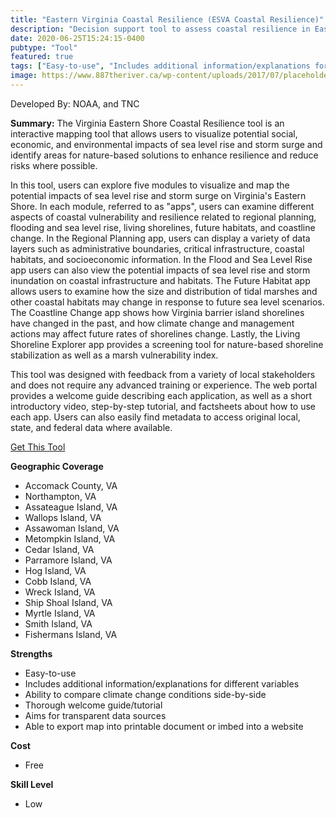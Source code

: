 ```yaml
---
title: "Eastern Virginia Coastal Resilience (ESVA Coastal Resilience)"
description: "Decision support tool to assess coastal resilience in Eastern Virginia"
date: 2020-06-25T15:24:15-0400
pubtype: "Tool"
featured: true
tags: ["Easy-to-use", "Includes additional information/explanations for different variables", "Ability to compare climate change conditions side-by-side", "Thorough welcome guide/tutorial", "Aims for transparent data sources", "Able to export map into printable document or imbed into a website"]
image: https://www.887theriver.ca/wp-content/uploads/2017/07/placeholder.jpg
---
```

Developed By: NOAA, and TNC

**Summary:** The Virginia Eastern Shore Coastal Resilience tool is an interactive mapping tool that allows users to visualize potential social, economic, and environmental impacts of sea level rise and storm surge and identify areas for nature-based solutions to enhance resilience and reduce risks where possible.

In this tool, users can explore five modules to visualize and map the potential impacts of sea level rise and storm surge on Virginia's Eastern Shore. In each module, referred to as "apps", users can examine different aspects of coastal vulnerability and resilience related to regional planning, flooding and sea level rise, living shorelines, future habitats, and coastline change. In the Regional Planning app, users can display a variety of data layers such as administrative boundaries, critical infrastructure, coastal habitats, and socioeconomic information. In the Flood and Sea Level Rise app users can also view the potential impacts of sea level rise and storm inundation on coastal infrastructure and habitats. The Future Habitat app allows users to examine how the size and distribution of tidal marshes and other coastal habitats may change in response to future sea level scenarios. The Coastline Change app shows how Virginia barrier island shorelines have changed in the past, and how climate change and management actions may affect future rates of shorelines change. Lastly, the Living Shoreline Explorer app provides a screening tool for nature-based shoreline stabilization as well as a marsh vulnerability index. 

This tool was designed with feedback from a variety of local stakeholders and does not require any advanced training or experience. The web portal provides a welcome guide describing each application, as well as a short introductory video, step-by-step tutorial, and factsheets about how to use each app. Users can also easily find metadata to access original local, state, and federal data where available.

<a href="https://maps.coastalresilience.org/virginia/" target="_blank">Get This Tool</a>

__**Geographic Coverage**__
-  Accomack County, VA
-  Northampton, VA
-  Assateague Island, VA
-  Wallops Island, VA
-  Assawoman Island, VA
-  Metompkin Island, VA
-  Cedar Island, VA
-  Parramore Island, VA
-  Hog Island, VA
-  Cobb Island, VA
-  Wreck Island, VA
-  Ship Shoal Island, VA
-  Myrtle Island, VA
-  Smith Island, VA
-  Fishermans Island, VA

__**Strengths**__
-  Easy-to-use
-  Includes additional information/explanations for different variables
-  Ability to compare climate change conditions side-by-side
-  Thorough welcome guide/tutorial
-  Aims for transparent data sources
-  Able to export map into printable document or imbed into a website

__**Cost**__
- Free

__**Skill Level**__
- Low
